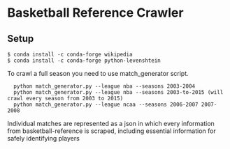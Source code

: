 # Basketball Reference Crawler

## Setup

    $ conda install -c conda-forge wikipedia
    $ conda install -c conda-forge python-levenshtein

To crawl a full season you need to use match_generator script. 

```
  python match_generator.py --league nba --seasons 2003-2004
  python match_generator.py --league nba --seasons 2003-to-2015 (will crawl every season from 2003 to 2015)
  python match_generator.py --league ncaa --seasons 2006-2007 2007-2008
```  

Individual matches are represented as a json in which every information from basketball-reference is scraped, including essential information for safely identifying players
